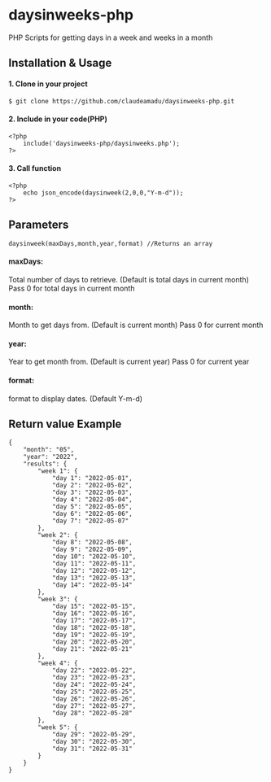 # daysinweeks-php
PHP Scripts for getting days in a week and weeks in a month

## Installation & Usage
#### 1. Clone in your project
```
$ git clone https://github.com/claudeamadu/daysinweeks-php.git
```

#### 2. Include in your code(PHP)
```
<?php
	include('daysinweeks-php/daysinweeks.php');
?>
```

#### 3. Call function
```
<?php
	echo json_encode(daysinweek(2,0,0,"Y-m-d"));
?>
```

## Parameters
```
daysinweek(maxDays,month,year,format) //Returns an array
```
#### maxDays:
Total number of days to retrieve. (Default is total days in current month)
Pass 0 for total days in current month
#### month:
Month to get days from. (Default is current month)
Pass 0 for current month
#### year:
Year to get month from. (Default is current year)
Pass 0 for current year
#### format:
format to display dates. (Default Y-m-d)

## Return value Example
```
{
	"month": "05",
	"year": "2022",
	"results": {
		"week 1": {
			"day 1": "2022-05-01",
			"day 2": "2022-05-02",
			"day 3": "2022-05-03",
			"day 4": "2022-05-04",
			"day 5": "2022-05-05",
			"day 6": "2022-05-06",
			"day 7": "2022-05-07"
		},
		"week 2": {
			"day 8": "2022-05-08",
			"day 9": "2022-05-09",
			"day 10": "2022-05-10",
			"day 11": "2022-05-11",
			"day 12": "2022-05-12",
			"day 13": "2022-05-13",
			"day 14": "2022-05-14"
		},
		"week 3": {
			"day 15": "2022-05-15",
			"day 16": "2022-05-16",
			"day 17": "2022-05-17",
			"day 18": "2022-05-18",
			"day 19": "2022-05-19",
			"day 20": "2022-05-20",
			"day 21": "2022-05-21"
		},
		"week 4": {
			"day 22": "2022-05-22",
			"day 23": "2022-05-23",
			"day 24": "2022-05-24",
			"day 25": "2022-05-25",
			"day 26": "2022-05-26",
			"day 27": "2022-05-27",
			"day 28": "2022-05-28"
		},
		"week 5": {
			"day 29": "2022-05-29",
			"day 30": "2022-05-30",
			"day 31": "2022-05-31"
		}
	}
}
```